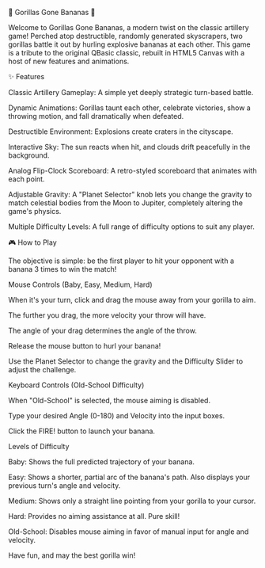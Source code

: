 🍌 Gorillas Gone Bananas 🍌

Welcome to Gorillas Gone Bananas, a modern twist on the classic artillery game! Perched atop destructible, randomly generated skyscrapers, two gorillas battle it out by hurling explosive bananas at each other. This game is a tribute to the original QBasic classic, rebuilt in HTML5 Canvas with a host of new features and animations.

✨ Features

Classic Artillery Gameplay: A simple yet deeply strategic turn-based battle.

Dynamic Animations: Gorillas taunt each other, celebrate victories, show a throwing motion, and fall dramatically when defeated.

Destructible Environment: Explosions create craters in the cityscape.

Interactive Sky: The sun reacts when hit, and clouds drift peacefully in the background.

Analog Flip-Clock Scoreboard: A retro-styled scoreboard that animates with each point.

Adjustable Gravity: A "Planet Selector" knob lets you change the gravity to match celestial bodies from the Moon to Jupiter, completely altering the game's physics.

Multiple Difficulty Levels: A full range of difficulty options to suit any player.

🎮 How to Play

The objective is simple: be the first player to hit your opponent with a banana 3 times to win the match!

Mouse Controls (Baby, Easy, Medium, Hard)

When it's your turn, click and drag the mouse away from your gorilla to aim.

The further you drag, the more velocity your throw will have.

The angle of your drag determines the angle of the throw.

Release the mouse button to hurl your banana!

Use the Planet Selector to change the gravity and the Difficulty Slider to adjust the challenge.

Keyboard Controls (Old-School Difficulty)

When "Old-School" is selected, the mouse aiming is disabled.

Type your desired Angle (0-180) and Velocity into the input boxes.

Click the FIRE! button to launch your banana.

Levels of Difficulty

Baby: Shows the full predicted trajectory of your banana.

Easy: Shows a shorter, partial arc of the banana's path. Also displays your previous turn's angle and velocity.

Medium: Shows only a straight line pointing from your gorilla to your cursor.

Hard: Provides no aiming assistance at all. Pure skill!

Old-School: Disables mouse aiming in favor of manual input for angle and velocity.

Have fun, and may the best gorilla win!

